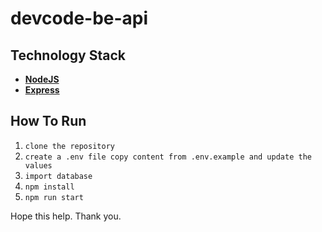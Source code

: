 # devcode-be-api

## Technology Stack

- **[NodeJS](https://nodejs.org/en/)**
- **[Express](https://expressjs.com/)**


## How To Run

1. `clone the repository`
2. `create a .env file copy content from .env.example and update the values`
3. `import database`
3. `npm install`
4. `npm run start`


Hope this help.
Thank you.
